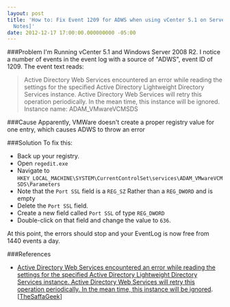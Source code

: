 ```yaml
---
layout: post
title: 'How to: Fix Event 1209 for ADWS when using vCenter 5.1 on Server 2008 R2 [Field
  Notes]'
date: 2012-12-17 17:00:00.000000000 -05:00
---
```

###Problem
I'm Running vCenter 5.1 and Windows Server 2008 R2. I notice a number of events in the event log with a source of "ADWS", event ID of 1209. The event text reads:

> Active Directory Web Services encountered an error while reading the settings for the specified Active Directory Lightweight Directory Services instance.  Active Directory Web Services will retry this operation periodically. In the mean time, this instance will be ignored. Instance name: ADAM_VMwareVCMSDS

###Cause
Apparently, VMWare doesn't create a proper registry value for one entry, which causes ADWS to throw an error

###Solution
To fix this:

* Back up your registry.
* Open `regedit.exe`
* Navigate to `HKEY_LOCAL_MACHINE\SYSTEM\CurrentControlSet\services\ADAM_VMwareVCMSDS\Parameters`
* Note that the `Port SSL` field is a `REG_SZ` Rather than a `REG_DWORD` and is empty
* Delete the `Port SSL` field.
* Create a new field called `Port SSL` of type `REG_DWORD`
* Double-click on that field and change the value to `636`.

At this point, the errors should stop and your EventLog is now free from 1440 events a day.

###References
* <a href="http://thesaffageek.co.uk/2010/07/05/active-directory-web-services-encountered-an-error-while-reading-the-settings-for-the-specified-active-directory-lightweight-directory-services-instance-active-directory-web-services-will-retry-this/">Active Directory Web Services encountered an error while reading the settings for the specified Active Directory Lightweight Directory Services instance. Active Directory Web Services will retry this operation periodically. In the mean time, this instance will be ignored</a>. [<a href="http://thesaffageek.co.uk/">TheSaffaGeek</a>]
